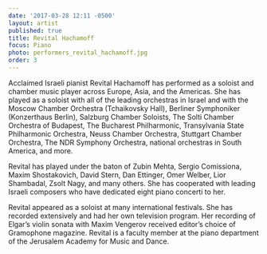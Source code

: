 ```yaml
---
date: '2017-03-28 12:11 -0500'
layout: artist
published: true
title: Revital Hachamoff
focus: Piano
photo: performers_revital_hachamoff.jpg
order: 3
---
```

Acclaimed Israeli pianist Revital Hachamoff has performed as a soloist and chamber music player across Europe, Asia, and the Americas. She has played as a soloist with all of the leading orchestras in Israel and with the Moscow Chamber Orchestra (Tchaikovsky Hall), Berliner Symphoniker (Konzerthaus Berlin), Salzburg Chamber Soloists, The Solti Chamber Orchestra of Budapest, The Bucharest Philharmonic, Transylvania State Philharmonic Orchestra, Neuss Chamber Orchestra, Stuttgart Chamber Orchestra, The NDR Symphony Orchestra, national orchestras in South America, and more. 

Revital has played under the baton of Zubin Mehta, Sergio Comissiona, Maxim Shostakovich, David Stern, Dan Ettinger, Omer Welber, Lior Shambadal, Zsolt Nagy, and many others. She has cooperated with leading Israeli composers who have dedicated eight piano concerti to her. 

Revital appeared as a soloist at many international festivals. She has recorded extensively and had her own television program. Her recording of Elgar’s violin sonata with Maxim Vengerov received editor’s choice of Gramophone magazine. Revital is a faculty member at the piano department of the Jerusalem Academy for Music and Dance.

